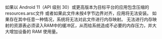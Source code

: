 如果以 Android 11（API 级别 30）或更高版本为目标平台的应用包含压缩的resources.arsc文件
或者如果此文件未按4字节边界对齐，应用将无法安装。
如果存在其中任意一种情况，系统将无法对此文件进行内存映射。
无法进行内存映射的资源表必须读入RAM中的缓冲区，从而给系统造成不必要的内存压力，并大大增加设备的 RAM 使用量。